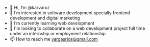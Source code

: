 - 👋 Hi, I’m @karvaroz
- 👀 I’m interested in software development specially frontend development and digital marketing
- 🌱 I’m currently learning web development
- 💞️ I'm looking to collaborate on a web development project full time under an internship or employment relationship
- 📫 How to reach me vargasrios@gmail.com

<!---
Karina-V/Karina-V is a ✨ special ✨ repository because its `README.md` (this file) appears on your GitHub profile.
You can click the Preview link to take a look at your changes.
--->
